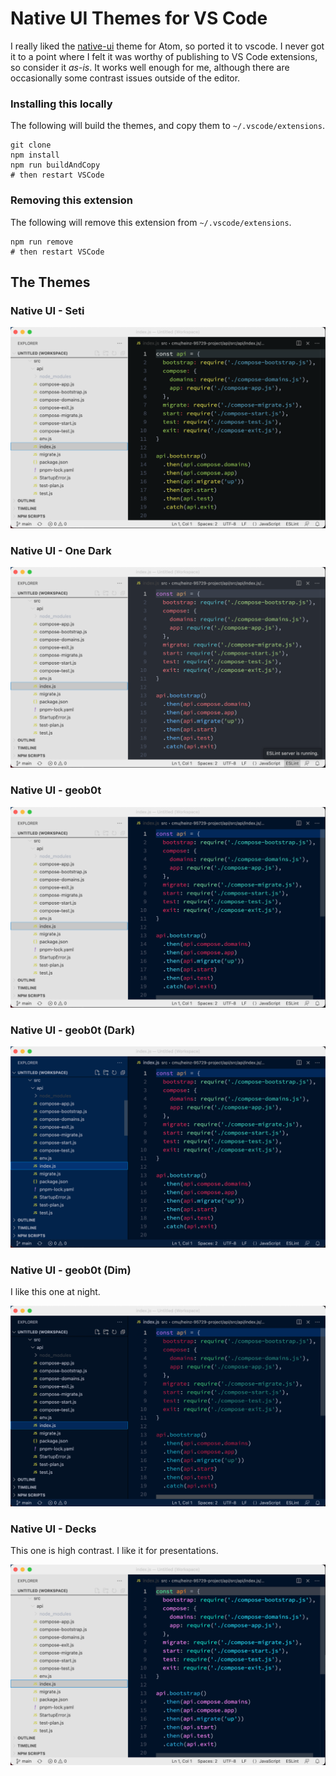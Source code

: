 # Native UI Themes for VS Code

I really liked the [native-ui](https://github.com/fv0/native-ui) theme for Atom, so ported it to vscode. I never got it to a point where I felt it was worthy of publishing to VS Code extensions, so consider it _as-is_. It works well enough for me, although there are occasionally some contrast issues outside of the editor.


### Installing this locally

The following will build the themes, and copy them to `~/.vscode/extensions`.

```Shell
git clone
npm install
npm run buildAndCopy
# then restart VSCode
```

### Removing this extension

The following will remove this extension from `~/.vscode/extensions`.

```Shell
npm run remove
# then restart VSCode
```

## The Themes

### Native UI - Seti

![native-ui-seti screenshot](screenshots/native-ui-seti.png)

### Native UI - One Dark

![native-ui-onedark screenshot](screenshots/native-ui-onedark.png)

### Native UI - geob0t

![native-ui-geob0t screenshot](screenshots/native-ui-geob0t.png)

### Native UI - geob0t (Dark)

![native-ui-geob0t-dark screenshot](screenshots/native-ui-geob0t-dark.png)

### Native UI - geob0t (Dim)

I like this one at night.

![native-ui-geob0t-dim screenshot](screenshots/native-ui-geob0t-dim.png)

### Native UI - Decks

This one is high contrast. I like it for presentations.

![native-ui-decks screenshot](screenshots/native-ui-decks.png)